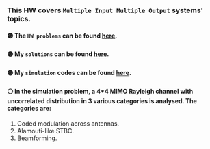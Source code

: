 ### This HW covers ```Multiple Input Multiple Output``` systems' topics.

#### :purple_circle: **The `HW problems` can be found [here](https://github.com/fnoorzad/Wireless-Communications-Systems/blob/8f9dac7aee93ab2472cd8a67e1adba80bcdc88df/HW/6/HW%20Problems.pdf).**
#### :purple_circle: **My `solutions` can be found [here](https://github.com/fnoorzad/Wireless-Communications-Systems/blob/8f9dac7aee93ab2472cd8a67e1adba80bcdc88df/HW/6/Report.pdf).**
#### :purple_circle: **My `simulation` codes can be found [here](https://github.com/fnoorzad/Wireless-Communications-Systems/blob/6c23f4722a658ed0b9c05aa82720502273f3c513/HW/6/Problem5_Sim_Codes.m).**

#### :white_circle: In the simulation problem, a 4\*4 MIMO Rayleigh channel with uncorrelated distribution in 3 various categories is analysed. The categories are: 
1. Coded modulation across antennas.
2.  Alamouti-like STBC.
3.  Beamforming.


